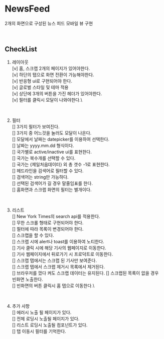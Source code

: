# NewsFeed

2개의 화면으로 구성된 뉴스 피드 모바일 뷰 구현

<br />

## CheckList

1. 레이아웃\
   [v] 홈, 스크랩 2개의 페이지가 있어야한다.\
   [v] 하단의 탭으로 화면 전환이 가능해야한다.\
   [v] 반응형 ui로 구현되어야 한다.\
   [v] 글로벌 스타일 및 테마 적용\
   [v] 상단에 3개의 버튼을 가진 헤더가 있어야한다.\
   [v] 필터를 클릭시 모달이 나와야한다.\

<br />

2. 필터\
   [] 3가지 필터가 보여진다.\
   [] 3가지 중 어느것을 눌러도 모달이 나온다.\
   [] 모달에서 날짜는 datepicker를 이용하여 선택한다.\
   [] 날짜는 yyyy.mm.dd 형식이다.\
   [] 국가별로 active/inactive ui를 표현한다.\
   [] 국가는 복수개를 선택할 수 있다.\
   [] 국가는 {제일처음데이터} 외 총 갯수 -1로 표현한다.\
   [] 헤드라인을 검색어로 필터할 수 있다.\
   [] 검색어는 string만 가능하다.\
   [] 선택된 검색어가 길 경우 말줄임표를 한다.\
   [] 홈화면과 스크랩 화면의 필터는 별개이다.

<br />

3. 리스트\
   [] New York Times의 search api를 적용한다.\
   [] 무한 스크롤 형태로 구현되어야 한다.\
   [] 필터에 따라 목록이 변경되어야 한다.\
   [] 스크랩을 할 수 있다.\
   [] 스크랩 시에 alert나 toast를 이용하여 노티한다.\
   [] 기사 클릭 시에 해당 기사의 웹페이지로 이동한다.\
   [] 기사 웹페이지에서 뒤로가기 시 프로덕트로 이동한다.\
   [] 스크랩 탭에서는 스크랩 된 기사만 보여준다.\
   [] 스크랩 탭에서 스크랩 제거시 목록에서 제거된다.\
   [] 브라우저를 껐다 켜도 스크랩 데이터는 유지된다.
   [] 스크랩된 목록이 없을 경우 빈화면 노출한다.\
   [] 빈화면의 버튼 클릭시 홈 탭으로 이동한다.\

<br />

4. 추가 사항\
   [] 에러시 노출 될 페이지가 있다.\
   [] 전체 로딩시 노출될 페이지가 있다.\
   [] 리스트 로딩시 노출될 컴포넌트가 있다.\
   [] 탭 이동시 필터를 기억한다.
